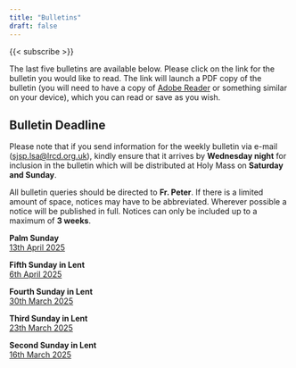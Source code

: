 ```yaml
---
title: "Bulletins"
draft: false
---
```


{{< subscribe >}}

The last five bulletins are available below. Please click on the link for the bulletin you would like to read. The link will launch a PDF copy of the bulletin (you will need to have a copy of [Adobe Reader](https://get.adobe.com/reader/) or something similar on your device), which you can read or save as you wish.

## Bulletin Deadline

Please note that if you send information for the weekly bulletin via e-mail ([sjsp.lsa@lrcd.org.uk](mailto:sjsp.lsa@lrcd.org.uk)), kindly ensure that it arrives by **Wednesday night** for inclusion in the bulletin which will be distributed at Holy Mass on **Saturday and Sunday**.

All bulletin queries should be directed to **Fr. Peter**. If there is a limited amount of space, notices may have to be abbreviated. Wherever possible a notice will be published in full. Notices can only be included up to a maximum of **3 weeks**.

**Palm Sunday**  
[13th April 2025](/bulletins/Bulletin130425.pdf)  

**Fifth Sunday in Lent**  
[6th April 2025](/bulletins/Bulletin060425.pdf)  

**Fourth Sunday in Lent**  
[30th March 2025](/bulletins/Bulletin300325.pdf)  

**Third Sunday in Lent**  
[23th March 2025](/bulletins/Bulletin230325.pdf)  

**Second Sunday in Lent**  
[16th March 2025](/bulletins/Bulletin160325.pdf)  
